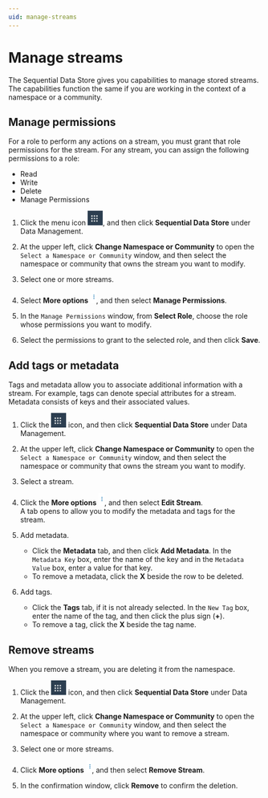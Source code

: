 ```yaml
---
uid: manage-streams
---
```

# Manage streams

The Sequential Data Store gives you capabilities to manage stored streams. The capabilities function the same if you are working in the context of a namespace or a community.

## Manage permissions

For a role to perform any actions on a stream, you must grant that role permissions for the stream. For any stream, you can assign the following permissions to a role:

- Read
- Write
- Delete
- Manage Permissions

1. Click the menu icon ![Menu icon](../images/menu-icon.png), and then click **Sequential Data Store** under Data Management.

1. At the upper left, click **Change Namespace or Community** to open the `Select a Namespace or Community` window, and then select the namespace or community that owns the stream you want to modify.

1. Select one or more streams.

1. Select **More options** ![More options icon](../../images/more-options-wite-background.png), and then select **Manage Permissions**.

1. In the `Manage Permissions` window, from **Select Role**, choose the role whose permissions you want to modify.

1. Select the permissions to grant to the selected role, and then click **Save**.

## Add tags or metadata

Tags and metadata allow you to associate additional information with a stream. For example, tags can denote special attributes for a stream. Metadata consists of keys and their associated values.

1. Click the ![Menu icon](../images/menu-icon.png) icon, and then click **Sequential Data Store** under Data Management.

1. At the upper left, click **Change Namespace or Community** to open the `Select a Namespace or Community` window, and then select the namespace or community that owns the stream you want to modify.

1. Select a stream.

1. Click the **More options** ![More options icon](../../images/more-options-wite-background.png), and then select **Edit Stream**.<br>A tab opens to allow you to modify the metadata and tags for the stream.

1. Add metadata.
   - Click the **Metadata** tab, and then click **Add Metadata**. In the `Metadata Key` box, enter the name of the key and in the `Metadata Value` box, enter a value for that key.
   - To remove a metadata, click the **X** beside the row to be deleted.
 
1. Add tags.
   - Click the **Tags** tab, if it is not already selected. In the `New Tag` box, enter the name of the tag, and then click the plus sign (**+**).
   - To remove a tag, click the **X** beside the tag name.

## Remove streams

When you remove a stream, you are deleting it from the namespace.

1. Click the ![Menu icon](../images/menu-icon.png) icon, and then click **Sequential Data Store** under Data Management.

1. At the upper left, click **Change Namespace or Community** to open the `Select a Namespace or Community` window, and then select the namespace or community where you want to remove a stream.

1. Select one or more streams.

1. Click **More options** ![More options icon](../../images/more-options-wite-background.png), and then select **Remove Stream**.

1. In the confirmation window, click **Remove** to confirm the deletion.

